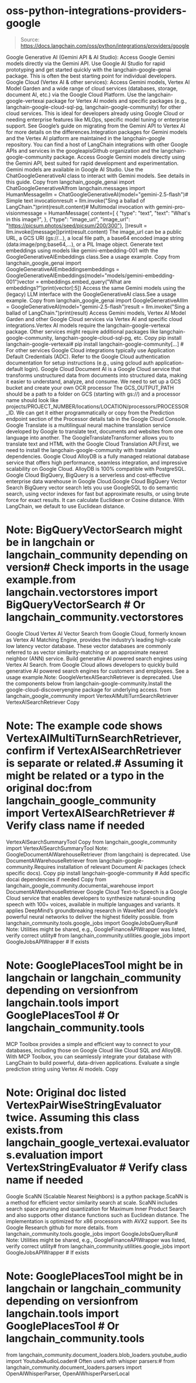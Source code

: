 # oss-python-integrations-providers-google

> Source: https://docs.langchain.com/oss/python/integrations/providers/google

Google Generative AI (Gemini API & AI Studio): Access Google Gemini models directly via the Gemini API. Use Google AI Studio for rapid prototyping and get started quickly with the langchain-google-genai package. This is often the best starting point for individual developers.
Google Cloud (Vertex AI & other services): Access Gemini models, Vertex AI Model Garden and a wide range of cloud services (databases, storage, document AI, etc.) via the Google Cloud Platform. Use the langchain-google-vertexai package for Vertex AI models and specific packages (e.g., langchain-google-cloud-sql-pg, langchain-google-community) for other cloud services. This is ideal for developers already using Google Cloud or needing enterprise features like MLOps, specific model tuning or enterprise support.
See Google’s guide on migrating from the Gemini API to Vertex AI for more details on the differences.Integration packages for Gemini models and the Vertex AI platform are maintained in the langchain-google repository. You can find a host of LangChain integrations with other Google APIs and services in the googleapisGithub organization and the langchain-google-community package.
Access Google Gemini models directly using the Gemini API, best suited for rapid development and experimentation. Gemini models are available in Google AI Studio.
Use the ChatGoogleGenerativeAI class to interact with Gemini models. See
details in this guide.
Copy
from langchain_google_genai import ChatGoogleGenerativeAIfrom langchain.messages import HumanMessagellm = ChatGoogleGenerativeAI(model="gemini-2.5-flash")# Simple text invocationresult = llm.invoke("Sing a ballad of LangChain.")print(result.content)# Multimodal invocation with gemini-pro-visionmessage = HumanMessage( content=[ { "type": "text", "text": "What's in this image?", }, {"type": "image_url", "image_url": "https://picsum.photos/seed/picsum/200/300"}, ])result = llm.invoke([message])print(result.content)
The image_url can be a public URL, a GCS URI (gs://...), a local file path, a base64 encoded image string (data:image/png;base64,...), or a PIL Image object.
Generate text embeddings using models like gemini-embedding-001 with the GoogleGenerativeAIEmbeddings class.See a usage example.
Copy
from langchain_google_genai import GoogleGenerativeAIEmbeddingsembeddings = GoogleGenerativeAIEmbeddings(model="models/gemini-embedding-001")vector = embeddings.embed_query("What are embeddings?")print(vector[:5])
Access the same Gemini models using the (legacy) LLM
interface with the GoogleGenerativeAI class.See a usage example.
Copy
from langchain_google_genai import GoogleGenerativeAIllm = GoogleGenerativeAI(model="gemini-2.5-flash")result = llm.invoke("Sing a ballad of LangChain.")print(result)
Access Gemini models, Vertex AI Model Garden and other Google Cloud services via Vertex AI and specific cloud integrations.Vertex AI models require the langchain-google-vertexai package. Other services might require additional packages like langchain-google-community, langchain-google-cloud-sql-pg, etc.
Copy
pip install langchain-google-vertexai# pip install langchain-google-community[...] # For other services
Google Cloud integrations typically use Application Default Credentials (ADC). Refer to the Google Cloud authentication documentation for setup instructions (e.g., using gcloud auth application-default login).
Google Cloud Document AI is a Google Cloud
service that transforms unstructured data from documents into structured data, making it easier
to understand, analyze, and consume.
We need to set up a GCS bucket and create your own OCR processor
The GCS_OUTPUT_PATH should be a path to a folder on GCS (starting with gs://)
and a processor name should look like projects/PROJECT_NUMBER/locations/LOCATION/processors/PROCESSOR_ID.
We can get it either programmatically or copy from the Prediction endpoint section of the Processor details
tab in the Google Cloud Console.
Google Translate is a multilingual neural machine
translation service developed by Google to translate text, documents and websites
from one language into another.
The GoogleTranslateTransformer allows you to translate text and HTML with the Google Cloud Translation API.First, we need to install the langchain-google-community with translate dependencies.
Google Cloud AlloyDB is a fully managed relational database service that offers high performance, seamless integration, and impressive scalability on Google Cloud. AlloyDB is 100% compatible with PostgreSQL.
Google Cloud BigQuery,
BigQuery is a serverless and cost-effective enterprise data warehouse in Google Cloud.Google Cloud BigQuery Vector Search
BigQuery vector search lets you use GoogleSQL to do semantic search, using vector indexes for fast but approximate results, or using brute force for exact results.
It can calculate Euclidean or Cosine distance. With LangChain, we default to use Euclidean distance.
# Note: BigQueryVectorSearch might be in langchain or langchain_community depending on version# Check imports in the usage example.from langchain.vectorstores import BigQueryVectorSearch # Or langchain_community.vectorstores
Google Cloud Vertex AI Vector Search from Google Cloud,
formerly known as Vertex AI Matching Engine, provides the industry’s leading high-scale
low latency vector database. These vector databases are commonly
referred to as vector similarity-matching or an approximate nearest neighbor (ANN) service.
Build generative AI powered search engines using Vertex AI Search.
from Google Cloud allows developers to quickly build generative AI powered search engines for customers and employees.
See a usage example.Note: GoogleVertexAISearchRetriever is deprecated. Use the components below from langchain-google-community.Install the google-cloud-discoveryengine package for underlying access.
from langchain_google_community import VertexAIMultiTurnSearchRetriever
VertexAISearchRetriever
Copy
# Note: The example code shows VertexAIMultiTurnSearchRetriever, confirm if VertexAISearchRetriever is separate or related.# Assuming it might be related or a typo in the original doc:from langchain_google_community import VertexAISearchRetriever # Verify class name if needed
VertexAISearchSummaryTool
Copy
from langchain_google_community import VertexAISearchSummaryTool
Note: GoogleDocumentAIWarehouseRetriever (from langchain) is deprecated. Use DocumentAIWarehouseRetriever from langchain-google-community.Requires installation of relevant Document AI packages (check specific docs).
Copy
pip install langchain-google-community # Add specific docai dependencies if needed
Copy
from langchain_google_community.documentai_warehouse import DocumentAIWarehouseRetriever
Google Cloud Text-to-Speech is a Google Cloud service that enables developers to
synthesize natural-sounding speech with 100+ voices, available in multiple languages and variants.
It applies DeepMind’s groundbreaking research in WaveNet and Google’s powerful neural networks
to deliver the highest fidelity possible.
from langchain_community.tools.google_jobs import GoogleJobsQueryRun# Note: Utilities might be shared, e.g., GoogleFinanceAPIWrapper was listed, verify correct utility# from langchain_community.utilities.google_jobs import GoogleJobsAPIWrapper # If exists
# Note: GooglePlacesTool might be in langchain or langchain_community depending on versionfrom langchain.tools import GooglePlacesTool # Or langchain_community.tools
MCP Toolbox provides a simple and efficient way to connect to your databases, including those on Google Cloud like Cloud SQL and AlloyDB. With MCP Toolbox, you can seamlessly integrate your database with LangChain to build powerful, data-driven applications.
Evaluate a single prediction string using Vertex AI models.
Copy
# Note: Original doc listed VertexPairWiseStringEvaluator twice. Assuming this class exists.from langchain_google_vertexai.evaluators.evaluation import VertexStringEvaluator # Verify class name if needed
Google ScaNN
(Scalable Nearest Neighbors) is a python package.ScaNN is a method for efficient vector similarity search at scale.
ScaNN includes search space pruning and quantization for Maximum Inner
Product Search and also supports other distance functions such as
Euclidean distance. The implementation is optimized for x86 processors
with AVX2 support. See its Google Research github
for more details.
from langchain_community.tools.google_jobs import GoogleJobsQueryRun# Note: Utilities might be shared, e.g., GoogleFinanceAPIWrapper was listed, verify correct utility# from langchain_community.utilities.google_jobs import GoogleJobsAPIWrapper # If exists
# Note: GooglePlacesTool might be in langchain or langchain_community depending on versionfrom langchain.tools import GooglePlacesTool # Or langchain_community.tools
from langchain_community.document_loaders.blob_loaders.youtube_audio import YoutubeAudioLoader# Often used with whisper parsers:# from langchain_community.document_loaders.parsers import OpenAIWhisperParser, OpenAIWhisperParserLocal